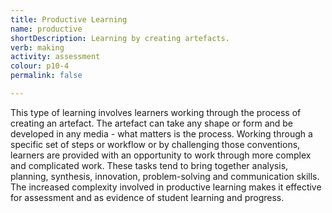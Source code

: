 ```yaml
---
title: Productive Learning
name: productive
shortDescription: Learning by creating artefacts.
verb: making
activity: assessment
colour: p10-4
permalink: false

---
```

This type of learning involves learners working through the process of creating an artefact. The artefact can take any shape or form and be developed in any media - what matters is the process. Working through a specific set of steps or workflow or by challenging those conventions, learners are provided with an opportunity to work through more complex and complicated work. These tasks tend to bring together analysis, planning, synthesis, innovation, problem-solving and communication skills. The increased complexity involved in productive learning makes it effective for assessment and as evidence of student learning and progress.
